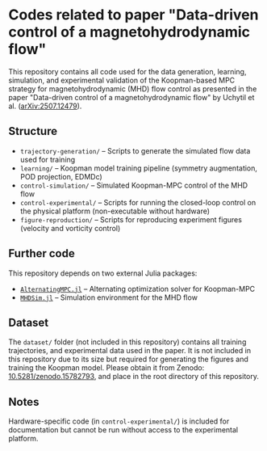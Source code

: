 # Codes related to paper "Data-driven control of a magnetohydrodynamic flow"

This repository contains all code used for the data generation, learning, simulation, and experimental validation of the Koopman-based MPC strategy for magnetohydrodynamic (MHD) flow control as presented in the paper "Data-driven control of a magnetohydrodynamic flow" by Uchytil et al. ([arXiv:2507.12479](https://arxiv.org/abs/2507.12479)).

## Structure

- `trajectory-generation/` – Scripts to generate the simulated flow data used for training
- `learning/` – Koopman model training pipeline (symmetry augmentation, POD projection, EDMDc)
- `control-simulation/` – Simulated Koopman-MPC control of the MHD flow
- `control-experimental/` – Scripts for running the closed-loop control on the physical platform (non-executable without hardware)
- `figure-reproduction/` – Scripts for reproducing experiment figures (velocity and vorticity control)


## Further code
This repository depends on two external Julia packages:
- [`AlternatingMPC.jl`](https://github.com/aa4cc/AlternatingMPC.jl) – Alternating optimization solver for Koopman-MPC
- [`MHDSim.jl`](https://github.com/aa4cc/MHDSim.jl) – Simulation environment for the MHD flow


## Dataset
The `dataset/` folder (not included in this repository) contains all training trajectories, and experimental data used in the paper. It is not included in this repository due to its size but required for generating the figures and training the Koopman model. Please obtain it from Zenodo: [10.5281/zenodo.15782793](https://doi.org/10.5281/zenodo.15782793), and place in the root directory of this repository.


## Notes
Hardware-specific code (in `control-experimental/`) is included for documentation but cannot be run without access to the experimental platform.
